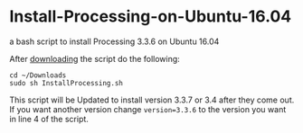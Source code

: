 # Install-Processing-on-Ubuntu-16.04
a bash script to install Processing 3.3.6 on Ubuntu 16.04

After [downloading](https://github.com/AtjonTV/Install-Processing-on-Ubuntu-16.04/releases/download/inst_p3_v3.3.6/InstallProcessing.sh) the script do the following:

`cd ~/Downloads`   
`sudo sh InstallProcessing.sh`

This script will be Updated to install version 3.3.7 or 3.4 after they come out.  
If you want another version change `version=3.3.6` to the version you want in line 4 of the script.

